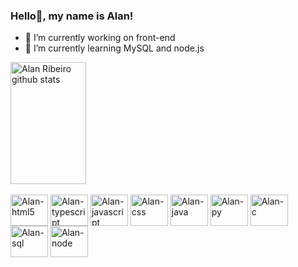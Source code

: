 ### Hello👋, my name is Alan!

- 🔭 I’m currently working on front-end
- 🌱 I’m currently learning MySQL and node.js

<div align="left">  
  <img width="49%" height="195px" src="https://github-readme-stats.vercel.app/api?username=Kars2048&show_icons=true&count_private=true&hide_border=true&title_color=20B2AA&icon_color=20B2AA&text_color=20B2AA&bg_color=1C1C1C" alt="Alan Ribeiro github stats" /> 
</div>

<div style="display: inline_block"><br>
  <img align="center" alt="Alan-html5" height="50" width="60" src="https://cdn.jsdelivr.net/gh/devicons/devicon/icons/html5/html5-original.svg" />
  <img align="center" alt="Alan-typescript" height="50" width="60" src="https://cdn.jsdelivr.net/gh/devicons/devicon/icons/typescript/typescript-original.svg" />
  <img align="center" alt="Alan-javascript" height="50" width="60" src="https://cdn.jsdelivr.net/gh/devicons/devicon/icons/javascript/javascript-original.svg" />
  <img align="center" alt="Alan-css" height="50" width="60" src="https://cdn.jsdelivr.net/gh/devicons/devicon/icons/css3/css3-original.svg" />
  <img align="center" alt="Alan-java" height="50" width="60" src="https://cdn.jsdelivr.net/gh/devicons/devicon/icons/java/java-original-wordmark.svg" />
  <img align="center" alt="Alan-py" height="50" width="60" src="https://cdn.jsdelivr.net/gh/devicons/devicon/icons/python/python-original.svg" />
  <img align="center" alt="Alan-c" height="50" width="60" src="https://cdn.jsdelivr.net/gh/devicons/devicon/icons/c/c-original.svg" />
  <img align="center" alt="Alan-sql" height="50" width="60" src="https://cdn.jsdelivr.net/gh/devicons/devicon/icons/mysql/mysql-original-wordmark.svg" />
  <img align="center" alt="Alan-node" height="50" width="60" src="https://cdn.jsdelivr.net/gh/devicons/devicon/icons/nodejs/nodejs-original.svg" />
</div>

